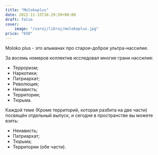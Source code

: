 ```yaml
---
title: "Molokoplus"
date: 2022-11-15T16:29:59+08:00
draft: false
cover:
    image: "/varoj/libroj/molokoplus.jpg"
price: "650"
---
```


Moloko plus - это альманах про старое-доброе ультра-нассилие.

За восемь номеров коллектив исследовал многие грани нассилия:

* Терроризм;
* Наркотики;
* Патриархат;
* Революция;
* Ненависть;
* Территории;
* Тюрьма.

Каждой теме (Кроме территорий, которая разбита на две части) посвящён отдельный выпуск, и сегодня в пространстве вы можете взять:

* Ненависть;
* Патриархат;
* Тюрьма;
* Территории (обе части).